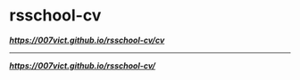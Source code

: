# rsschool-cv

***https://007vict.github.io/rsschool-cv/cv***
***
***https://007vict.github.io/rsschool-cv/***
